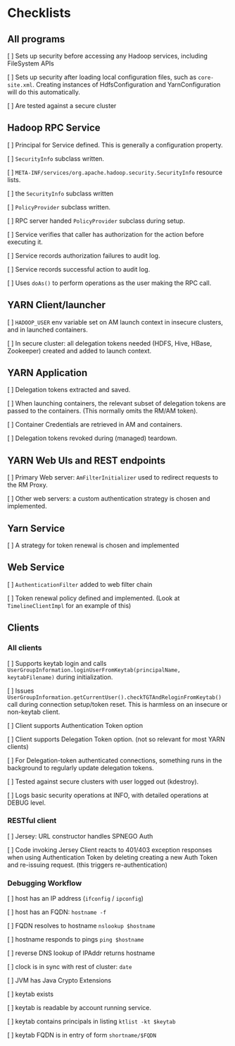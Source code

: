 <!---
  Licensed under the Apache License, Version 2.0 (the "License");
  you may not use this file except in compliance with the License.
  You may obtain a copy of the License at
  
   http://www.apache.org/licenses/LICENSE-2.0
  
  Unless required by applicable law or agreed to in writing, software
  distributed under the License is distributed on an "AS IS" BASIS,
  WITHOUT WARRANTIES OR CONDITIONS OF ANY KIND, either express or implied.
  See the License for the specific language governing permissions and
  limitations under the License. See accompanying LICENSE file.
-->

# Checklists

## All programs

[ ] Sets up security before accessing any Hadoop services, including FileSystem APIs

[ ] Sets up security after loading local configuration files, such as `core-site.xml`. Creating instances of HdfsConfiguration and YarnConfiguration will do this automatically.

[ ] Are tested against a secure cluster

## Hadoop RPC Service

[ ] Principal for Service defined. This is generally a configuration property.

[ ] `SecurityInfo` subclass written.

[ ] `META-INF/services/org.apache.hadoop.security.SecurityInfo` resource lists.

[ ] the `SecurityInfo` subclass written

[ ] `PolicyProvider` subclass written.

[ ] RPC server handed `PolicyProvider` subclass during setup.

[ ] Service verifies that caller has authorization for the action before executing it.

[ ] Service records authorization failures to audit log.
 
[ ] Service records successful action to audit log.

[ ] Uses `doAs()` to perform operations as the user making the RPC call.

## YARN Client/launcher

[ ] `HADOOP_USER` env variable set on AM launch context in insecure clusters, and in launched containers.

[ ] In secure cluster: all delegation tokens needed (HDFS, Hive, HBase, Zookeeper) created and added to launch context.

## YARN Application

[ ] Delegation tokens extracted and saved.

[ ] When launching containers, the relevant subset of delegation tokens are passed to the containers. (This normally omits the RM/AM token).

[ ] Container Credentials are retrieved in AM and containers.

[ ] Delegation tokens revoked during (managed) teardown.

## YARN Web UIs and REST endpoints
 
[ ] Primary Web server: `AmFilterInitializer` used to redirect requests to the RM Proxy.

[ ] Other web servers: a custom authentication strategy is chosen and implemented.
 
## Yarn Service

[ ] A strategy for token renewal is chosen and implemented

## Web Service

[ ] `AuthenticationFilter` added to web filter chain

[ ] Token renewal policy defined and implemented. (Look at `TimelineClientImpl` for an example of this)


## Clients

### All clients

[ ] Supports keytab login and calls `UserGroupInformation.loginUserFromKeytab(principalName, keytabFilename)` during initialization.

[ ] Issues `UserGroupInformation.getCurrentUser().checkTGTAndReloginFromKeytab()` call during connection setup/token reset. This is harmless on an insecure or non-keytab client.

[ ] Client supports Authentication Token option

[ ] Client supports Delegation Token option. (not so relevant for most YARN clients)

[ ] For Delegation-token authenticated connections, something runs in the background to regularly update delegation tokens.

[ ] Tested against secure clusters with user logged out (kdestroy).

[ ] Logs basic security operations at INFO, with detailed operations at DEBUG level.

### RESTful client

[ ] Jersey: URL constructor handles SPNEGO Auth

[ ] Code invoking Jersey Client reacts to 401/403 exception responses when using Authentication Token by deleting creating a new Auth Token and re-issuing request. (this triggers re-authentication)

### Debugging Workflow

[ ] host has an IP address (`ifconfig` / `ipconfig`)

[ ] host has an FQDN: `hostname -f`

[ ] FQDN resolves to hostname `nslookup $hostname`

[ ] hostname responds to pings `ping $hostname`

[ ] reverse DNS lookup of IPAddr returns hostname

[ ] clock is in sync with rest of cluster: `date`

[ ] JVM has Java Crypto Extensions

[ ] keytab exists

[ ] keytab is readable by account running service.

[ ] keytab contains principals in listing `ktlist -kt $keytab`

[ ] keytab FQDN is in entry of form `shortname/$FQDN`
